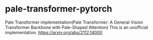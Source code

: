 # pale-transformer-pytorch
Pale Transformer implementation(Pale Transformer: A General Vision Transformer Backbone with Pale-Shaped Attention) This is an unofficial implementation. https://arxiv.org/abs/2112.14000
